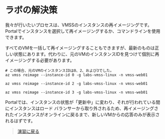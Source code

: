 # ラボの解決策

我々が行いたいプロセスは、VMSSのインスタンスの再イメージングです。Portalでインスタンスを選択して再イメージングするか、コマンドラインを使用できます。

すべてのVMを一括して再イメージングすることもできますが、最新のものは正しい状態にあります。代わりに、元のVMのインスタンスIDを見つけて個別に再イメージングする必要があります。



```
# この場合、元のVMのインスタンスIDは0、2、および3でした。
az vmss reimage --instance-id 0 -g labs-vmss-linux -n vmss-web01

az vmss reimage --instance-id 2 -g labs-vmss-linux -n vmss-web01

az vmss reimage --instance-id 3 -g labs-vmss-linux -n vmss-web01
```


Portalでは、インスタンスの状態が「更新中」に変わり、それが行われている間にインスタンスはロード バランサーから取り外されるため、再イメージングされたインスタンスがオンラインに戻るまで、新しいVMからの応答のみが表示されるはずです。

> [演習に戻る](README_jp.md)
